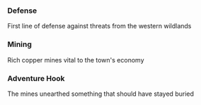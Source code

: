 ### Defense
First line of defense against threats from the western wildlands

### Mining
Rich copper mines vital to the town's economy

### Adventure Hook
The mines unearthed something that should have stayed buried

